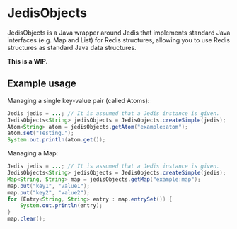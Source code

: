 JedisObjects
============

JedisObjects is a Java wrapper around Jedis that implements standard Java interfaces (e.g. Map and List) for Redis structures, allowing you to use Redis structures as standard Java data structures.

**This is a WIP.**

Example usage
-------------

Managing a single key-value pair (called Atoms):

```java
Jedis jedis = ...; // It is assumed that a Jedis instance is given.
JedisObjects<String> jedisObjects = JedisObjects.createSimple(jedis);
Atom<String> atom = jedisObjects.getAtom("example:atom");
atom.set("Testing.");
System.out.println(atom.get());
```

Managing a Map:

```java
Jedis jedis = ...; // It is assumed that a Jedis instance is given.
JedisObjects<String> jedisObjects = JedisObjects.createSimple(jedis);
Map<String, String> map = jedisObjects.getMap("example:map");
map.put("key1", "value1");
map.put("key2", "value2");
for (Entry<String, String> entry : map.entrySet()) {
	System.out.println(entry);
}
map.clear();
```
